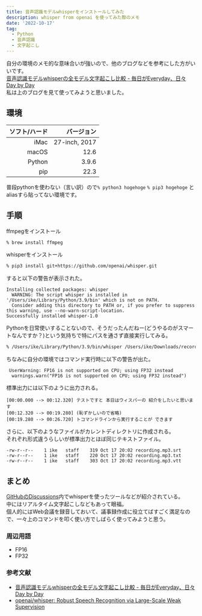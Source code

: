 ```yaml
---
title: 音声認識モデルwhisperをインストールしてみた
description: whisper from openai を使ってみた際のメモ
date: '2022-10-17'
tag:
  - Python
  - 音声認識
  - 文字起こし
---
```


自分の環境のメモ的な意味合いが強いので、他のブログなどを参考にした方がいいです。  
[音声認識モデルwhisperの全モデル文字起こし比較 - 毎日がEveryday、日々 Day by Day](https://ysdyt.hatenablog.jp/entry/whisper)  
私は上のブログを見て使ってみようと思いました。

## 環境
| ソフト/ハード | バージョン |
|--------------:|---------:|
| iMac          | 27-inch, 2017     |
| macOS         | 12.6     |
| Python        | 3.9.6    |
| pip           | 22.3     |

普段pythonを使わない（言い訳）ので`% python3 hogehoge` `% pip3 hogehoge` とaliasすら貼ってない環境です。


## 手順
ffmpegをインストール
```sh
% brew install ffmpeg
```
whisperをインストール
```sh
% pip3 install git+https://github.com/openai/whisper.git
```
すると以下の警告が表示された。
```
Installing collected packages: whisper
  WARNING: The script whisper is installed in '/Users/ike/Library/Python/3.9/bin' which is not on PATH.
  Consider adding this directory to PATH or, if you prefer to suppress this warning, use --no-warn-script-location.
Successfully installed whisper-1.0
```
Pythonを日常使いすることないので、そうだったんだねー(どうやるのがスマートなんですか？)という気持ちで特にパスを通さず直接実行してみる。
```sh
% /Users/ike/Library/Python/3.9/bin/whisper /Users/ike/Downloads/recording.mp3 --language Japanese --model base
```
ちなみに自分の環境ではコマンド実行時に以下の警告が出た。
```
 UserWarning: FP16 is not supported on CPU; using FP32 instead
  warnings.warn("FP16 is not supported on CPU; using FP32 instead")
```

標準出力には以下のように出力される。
```
[00:00.000 --> 00:12.320] テストですと 本日はウィスパーの 紹介をしたいと思います
[00:12.320 --> 00:19.280] (恥ずかしいので省略)
[00:19.280 --> 00:26.720] トコマンドラインから実行することが できます
```

さらに、以下のようなファイルがカレントディレクトリに作成される。  
それぞれ形式違うらしいが標準出力とほぼ同じテキストファイル。
```
-rw-r--r--    1 ike   staff    319 Oct 17 20:02 recording.mp3.srt
-rw-r--r--    1 ike   staff    220 Oct 17 20:02 recording.mp3.txt
-rw-r--r--    1 ike   staff    303 Oct 17 20:02 recording.mp3.vtt
```

## まとめ
[GitHubのDiscussions](https://github.com/openai/whisper/discussions/categories/show-and-tell)内でwhisperを使ったツールなどが紹介されている。  
中にはリアルタイム文字起こしなどもあって眼福。  
個人的にはWeb会議を録音しておいて、議事録作成に役立てばすごく満足なので、一々上のコマンドを叩く使い方でしばらく使ってみようと思う。

### 周辺用語
- FP16
- FP32


### 参考文献
- [音声認識モデルwhisperの全モデル文字起こし比較 - 毎日がEveryday、日々 Day by Day](https://ysdyt.hatenablog.jp/entry/whisper)
- [openai/whisper: Robust Speech Recognition via Large-Scale Weak Supervision](https://github.com/openai/whisper)










